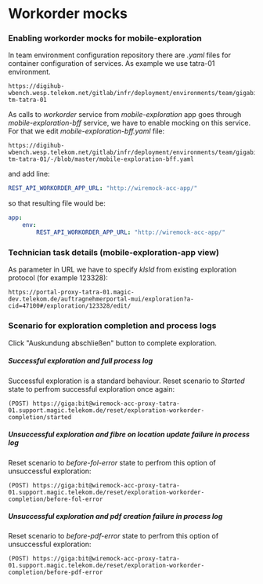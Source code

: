 # Workorder mocks

### Enabling workorder mocks for mobile-exploration

In team environment configuration repository there are *.yaml* files for container configuration of services. 
As example we use tatra-01 environment.
```http request
https://digihub-wbench.wesp.telekom.net/gitlab/infr/deployment/environments/team/gigabit-tm-tatra-01
```

As calls to *workorder* service from *mobile-exploration* app goes through *mobile-exploration-bff* service, we have to enable mocking on this service.
For that we edit *mobile-exploration-bff.yaml* file:
```http request
https://digihub-wbench.wesp.telekom.net/gitlab/infr/deployment/environments/team/gigabit-tm-tatra-01/-/blob/master/mobile-exploration-bff.yaml
```
and add line:
```yaml
REST_API_WORKORDER_APP_URL: "http://wiremock-acc-app/"
```

so that resulting file would be: 

```yaml
app:
    env:
        REST_API_WORKORDER_APP_URL: "http://wiremock-acc-app/"
```

### Technician task details (mobile-exploration-app view)
As parameter in URL we have to specify *klsId* from existing exploration protocol (for example 123328):
```http request
https://portal-proxy-tatra-01.magic-dev.telekom.de/auftragnehmerportal-mui/exploration?a-cid=47100#/exploration/123328/edit/
```

### Scenario for exploration completion and process logs

Click "Auskundung abschließen" button to complete exploration.

##### Successful exploration and full process log
Successful exploration is a standard behaviour.
Reset scenario to *Started* state to perfrom successful exploration once again:
```http request
(POST) https://giga:bit@wiremock-acc-proxy-tatra-01.support.magic.telekom.de/reset/exploration-workorder-completion/started
```

##### Unsuccessful exploration and fibre on location update failure in process log
Reset scenario to *before-fol-error* state to perfrom this option of unsuccessful exploration:
```http request
(POST) https://giga:bit@wiremock-acc-proxy-tatra-01.support.magic.telekom.de/reset/exploration-workorder-completion/before-fol-error
```

##### Unsuccessful exploration and pdf creation failure in process log
Reset scenario to *before-pdf-error* state to perfrom this option of unsuccessful exploration:
```http request
(POST) https://giga:bit@wiremock-acc-proxy-tatra-01.support.magic.telekom.de/reset/exploration-workorder-completion/before-pdf-error
```
